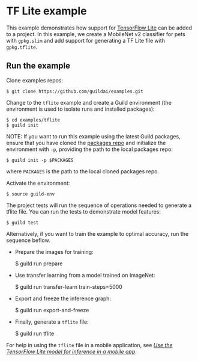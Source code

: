 # TF Lite example

This example demonstrates how support for [TensorFlow
Lite](https://www.tensorflow.org/lite/) can be added to a project.  In
this example, we create a MobileNet v2 classifier for pets with
`gpkg.slim` and add support for generating a TF Lite file with
`gpkg.tflite`.

## Run the example

Clone examples repos:

    $ git clone https://github.com/guildai/examples.git

Change to the `tflite` example and create a Guild environment (the
environment is used to isolate runs and installed packages):

    $ cd examples/tflite
    $ guild init

NOTE: If you want to run this example using the latest Guild packages,
ensure that you have cloned the [packages
repo](https://github.com/guildai/packages) and initialize the
environment with `-p`, providing the path to the local packages repo:

    $ guild init -p $PACKAGES

where `PACKAGES` is the path to the local cloned packages repo.

Activate the environment:

    $ source guild-env

The project tests will run the sequence of operations needed to
generate a tflite file. You can run the tests to demonstrate model
features:

    $ guild test

Alternatively, if you want to train the example to optimal accuracy,
run the sequence beflow.

- Prepare the images for training:

    $ guild run prepare

- Use transfer learning from a model trained on ImageNet:

    $ guild run transfer-learn train-steps=5000

- Export and freeze the inference graph:

    $ guild run export-and-freeze

- Finally, generate a `tflite` file:

    $ guild run tflite

For help in using the `tflite` file in a mobile application, see *[Use
the TensorFlow Lite model for inference in a mobile
app](https://www.tensorflow.org/lite/devguide#3_use_the_tensorflow_lite_model_for_inference_in_a_mobile_app)*.

